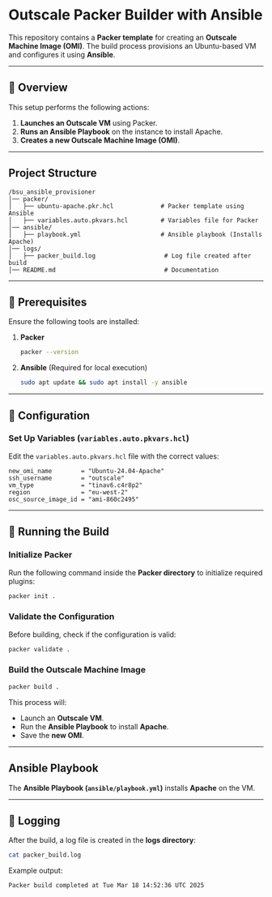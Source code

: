# **Outscale Packer Builder with Ansible**

This repository contains a **Packer template** for creating an **Outscale Machine Image (OMI)**. The build process provisions an Ubuntu-based VM and configures it using **Ansible**.

---

## **:pushpin: Overview**
This setup performs the following actions:
1. **Launches an Outscale VM** using Packer.
2. **Runs an Ansible Playbook** on the instance to install Apache.
3. **Creates a new Outscale Machine Image (OMI)**.

---

## **Project Structure**
```
/bsu_ansible_provisioner
│── packer/
│   ├── ubuntu-apache.pkr.hcl             # Packer template using Ansible
│   ├── variables.auto.pkvars.hcl         # Variables file for Packer
│── ansible/
│   ├── playbook.yml                      # Ansible playbook (Installs Apache)
│── logs/
│   ├── packer_build.log                   # Log file created after build
│── README.md                              # Documentation
```

---

## **:pushpin: Prerequisites**
Ensure the following tools are installed:
1. **Packer**  
   ```bash
   packer --version
   ```
2. **Ansible** (Required for local execution)  
   ```bash
   sudo apt update && sudo apt install -y ansible
   ```

---

## **:wrench: Configuration**
### **Set Up Variables (`variables.auto.pkvars.hcl`)**
Edit the `variables.auto.pkvars.hcl` file with the correct values:

```hcl
new_omi_name        = "Ubuntu-24.04-Apache"
ssh_username        = "outscale"
vm_type             = "tinav6.c4r8p2"
region              = "eu-west-2"
osc_source_image_id = "ami-860c2495"
```

---

## **:pushpin: Running the Build**
### **Initialize Packer**
Run the following command inside the **Packer directory** to initialize required plugins:
```bash
packer init .
```

### **Validate the Configuration**
Before building, check if the configuration is valid:
```bash
packer validate .
```

### **Build the Outscale Machine Image**
```bash
packer build .
```
This process will:
- Launch an **Outscale VM**.
- Run the **Ansible Playbook** to install **Apache**.
- Save the **new OMI**.

---

## **Ansible Playbook**
The **Ansible Playbook (`ansible/playbook.yml`)** installs **Apache** on the VM.

---

## **:pushpin: Logging**
After the build, a log file is created in the **logs directory**:
```bash
cat packer_build.log
```
Example output:
```
Packer build completed at Tue Mar 18 14:52:36 UTC 2025
```